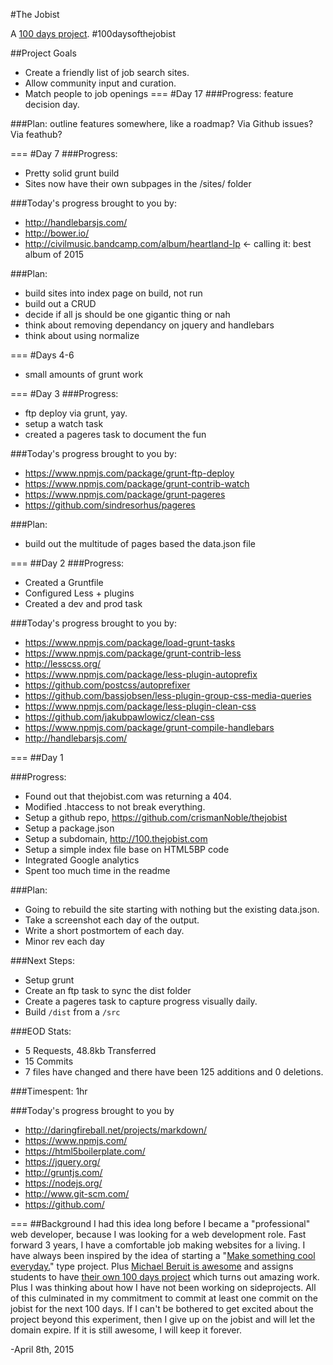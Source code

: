 #The Jobist

A [100 days project](http://thegreatdiscontent.com/100days). #100daysofthejobist

##Project Goals
* Create a friendly list of job search sites.
* Allow community input and curation.
* Match people to job openings
===
#Day 17
###Progress:
feature decision day.

###Plan:
outline features somewhere, like a roadmap? Via Github issues? Via feathub?

===
#Day 7
###Progress:
* Pretty solid grunt build
* Sites now have their own subpages in the /sites/ folder

###Today's progress brought to you by:
* http://handlebarsjs.com/
* http://bower.io/
* http://civilmusic.bandcamp.com/album/heartland-lp <- calling it: best album of 2015

###Plan:
* build sites into index page on build, not run
* build out a CRUD
* decide if all js should be one gigantic thing or nah
* think about removing dependancy on jquery and handlebars
* think about using normalize

===
#Days 4-6
* small amounts of grunt work

===
#Day 3
###Progress:
* ftp deploy via grunt, yay.
* setup a watch task
* created a pageres task to document the fun

###Today's progress brought to you by:
* https://www.npmjs.com/package/grunt-ftp-deploy
* https://www.npmjs.com/package/grunt-contrib-watch
* https://www.npmjs.com/package/grunt-pageres
* https://github.com/sindresorhus/pageres

###Plan:
* build out the multitude of pages based the data.json file

===
##Day 2
###Progress:
* Created a Gruntfile
* Configured Less + plugins
* Created a dev and prod task

###Today's progress brought to you by:
* https://www.npmjs.com/package/load-grunt-tasks
* https://www.npmjs.com/package/grunt-contrib-less
* http://lesscss.org/
* https://www.npmjs.com/package/less-plugin-autoprefix
* https://github.com/postcss/autoprefixer
* https://github.com/bassjobsen/less-plugin-group-css-media-queries
* https://www.npmjs.com/package/less-plugin-clean-css
* https://github.com/jakubpawlowicz/clean-css
* https://www.npmjs.com/package/grunt-compile-handlebars
* http://handlebarsjs.com/

===
##Day 1

###Progress:
* Found out that thejobist.com was returning a 404.
* Modified .htaccess to not break everything.
* Setup a github repo, https://github.com/crismanNoble/thejobist
* Setup a package.json
* Setup a subdomain, http://100.thejobist.com
* Setup a simple index file base on HTML5BP code
* Integrated Google analytics
* Spent too much time in the readme

###Plan:
* Going to rebuild the site starting with nothing but the existing data.json.
* Take a screenshot each day of the output.
* Write a short postmortem of each day.
* Minor rev each day

###Next Steps:
* Setup grunt
* Create an ftp task to sync the dist folder
* Create a pageres task to capture progress visually daily.
* Build `/dist` from a `/src`

###EOD Stats:
* 5 Requests, 48.8kb Transferred
* 15 Commits
* 7 files have changed and there have been 125 additions and 0 deletions.

###Timespent:
1hr

###Today's progress brought to you by
* http://daringfireball.net/projects/markdown/
* https://www.npmjs.com/
* https://html5boilerplate.com/
* https://jquery.org/
* http://gruntjs.com/
* https://nodejs.org/
* http://www.git-scm.com/
* https://github.com/

===
##Background
I had this idea long before I became a "professional" web developer, because I was looking for a web development role. Fast forward 3 years, I have a comfortable job making websites for a living. I have always been inspired by the idea of starting a "[Make something cool everyday.](https://www.behance.net/gallery/MSCED/976639)" type project. Plus [Michael Beruit is awesome](https://thegreatdiscontent.com/interview/michael-bierut) and assigns students to have [their own 100 days project](http://designobserver.com/feature/five-years-of-100-days/24678) which turns out amazing work. Plus I was thinking about how I have not been working on sideprojects. All of this culminated in my commitment to commit at least one commit on the jobist for the next 100 days. If I can't be bothered to get excited about the project beyond this experiment, then I give up on the jobist and will let the domain expire. If it is still awesome, I will keep it forever.

-April 8th, 2015
